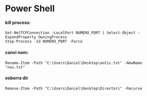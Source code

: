 # Power Shell

#### kill process:
```
Get-NetTCPConnection -LocalPort NUMERO_PORT | Select-Object -ExpandProperty OwningProcess
Stop-Process -Id NUMERO_PORT -Force
```

#### canvi nom:
```
Rename-Item -Path "C:\Users\Daniel\Desktop\antic.txt" -NewName "nou.txt"
```

#### esborra dir
```
Remove-Item -Path "C:\Users\Daniel\Desktop\Directori" -Recurse
```
